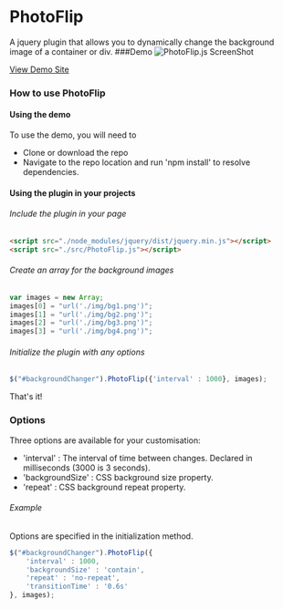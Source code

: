 # PhotoFlip
A jquery plugin that allows you to dynamically change the background image of a container or div.
###Demo
![PhotoFlip.js ScreenShot](https://camo2.githubusercontent.com/ee629834238033e3b88e4d785e82dcd8f266d27a/687474703a2f2f7777772e6b656c6c792e746563682f7374617469632f696d672f70686f746f666c69702e706e67 "Optional title")

[View Demo Site](http://photoflip.kelly.tech/)

### How to use PhotoFlip

#### Using the demo
To use the demo, you will need to

- Clone or download the repo
- Navigate to the repo location and run 'npm install' to resolve dependencies.

#### Using the plugin in your projects

###### Include the plugin in your page

```html 
<script src="./node_modules/jquery/dist/jquery.min.js"></script>
<script src="./src/PhotoFlip.js"></script>
```

###### Create an array for the background images
```javascript 
var images = new Array;
images[0] = "url('./img/bg1.png')";
images[1] = "url('./img/bg2.png')";
images[2] = "url('./img/bg3.png')";
images[3] = "url('./img/bg4.png')";
```

###### Initialize the plugin with any options
```javascript
$("#backgroundChanger").PhotoFlip({'interval' : 1000}, images);
```

That's it!

### Options

Three options are available for your customisation:

- 'interval' : The interval of time between changes. Declared in milliseconds (3000 is 3 seconds).
- 'backgroundSize' : CSS background size property. 
- 'repeat' : CSS background repeat property. 

###### Example

Options are specified in the initialization method.

```javascript
$("#backgroundChanger").PhotoFlip({
	'interval' : 1000,
	'backgroundSize' : 'contain',
	'repeat' : 'no-repeat',
	'transitionTime' : '0.6s'
}, images);
```
